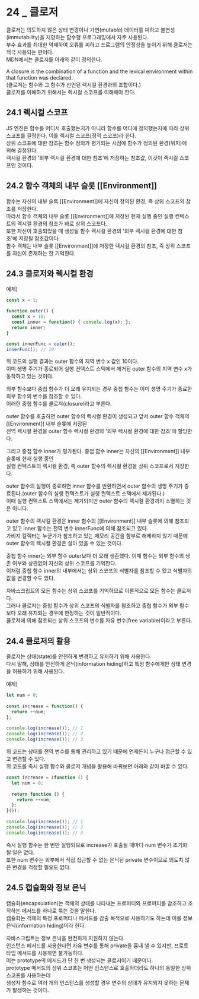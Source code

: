 # 24 _ 클로저
클로저는 의도하지 않은 상태 변경이나 가변(mutable) 데이터를 피하고 불변성(immutability)을 지향하는 함수형 프로그래밍에서 자주 사용된다.   
부수 효과를 최대한 억제하여 오류를 피하고 프로그램의 안정성을 높이기 위해 클로저는 적극 사용되는 편이다.   
MDN에서는 클로저를 아래와 같이 정의한다.   
   
A closure is the combination of a function and the lexical environment within that function was declared.   
(클로저는 함수와 그 함수가 선언된 렉시컬 환경과의 조합이다.)   
클로저를 이해하기 위해서는 렉시컬 스코프를 이해해야 한다.   
## 24.1 렉시컬 스코프
JS 엔진은 함수를 어디서 호출했는지가 아니라 함수를 어디에 정의했는지에 따라 상위 스코프를 결정한다. 이를 렉시컬 스코프(정적 스코프)라 한다.   
상위 스코프에 대한 참조는 함수 정의가 평가되는 시점에 함수가 정의된 환경(위치)에 의해 결정된다.    
렉시컬 환경의 '외부 렉시컬 환경에 대한 참조'에 저장하는 참조값, 이것이 렉시컬 스코프인 것이다.   
## 24.2 함수 객체의 내부 슬롯 [[Environment]]
함수는 자신의 내부 슬록 [[Environment]]에 자신이 정의된 환경, 즉 상위 스코프의 참조를 저장한다.    
따라서 함수 객체의 내부 슬롯 [[Environment]]에 저장된 현재 실행 중인 실행 컨텍스트의 렉시컬 환경의 참조가 바로 상위 스코프다.   
또한 자신이 호출되었을 때 생성될 함수 렉시컬 환경의 '외부 렉시컬 환경에 대한 참조'에 저장될 참조값이다.   
함수 객체는 내부 슬롯 [[Environment]]에 저장한 렉시컬 환경의 참조, 즉 상위 스코프를 자신이 존재하는 한 기억한다.
## 24.3 클로저와 렉시컬 환경
예제)   
```javascript
const x = 1;

function outer() {
  const x = 10;
  const inner = function() { console.log(x); };
  return inner;
}

const innerFunc = outer();
innerFunc(); // 10
```
위 코드의 실행 결과는 outer 함수의 지역 변수 x 값인 10이다.    
이미 생명 주기가 종료되어 실행 컨텍스트 스택에서 제거된 outer 함수의 지역 변수 x가 동작하고 있는 것이다.   
   
외부 함수보다 중첩 함수가 더 오래 유지되는 경우 중첩 함수는 이미 생명 주기가 종료한 외부 함수의 변수를 참조할 수 있다.   
이러한 중첩 함수를 클로저(closure)라고 부른다.   
   
outer 함수를 호출하면 outer 함수의 렉시컬 환경이 생성되고 앞서 outer 함수 객체의 [[Environment]] 내부 슬롯에 저장된   
전역 렉시컬 환경을 outer 함수 렉시컬 환경의 '외부 렉시컬 환경에 대한 참조'에 할당한다.   
   
그리고 중첩 함수 inner가 평가된다. 중첩 함수 inner는 자신의 [[Environment]] 내부 슬롯에 현재 실행 중인   
실행 컨텍스트의 렉시컬 환경, 즉 outer 함수의 렉시컬 환경을 상위 스코프로서 저장한다.   
   
outer 함수의 실행이 종료하면 inner 함수를 반환하면서 outer 함수의 생명 주기가 종료된다.(outer 함수의 실행 컨텍스트가 실행 컨텍스트 스택에서 제거된다.)   
이때 실행 컨텍스트 스택에서는 제거되지만 outer 함수의 렉시컬 환경까지 소멸하는 것은 아니다.   
   
outer 함수의 렉시컬 환경은 inner 함수의 [[Environment]] 내부 슬롯에 의해 참조되고 있고 inner 함수는 전역 변수 innerFunc에 의해 참조되고 있다.   
가비지 컬렉터는 누군가가 참조하고 있는 메모리 공간을 함부로 해제하지 않기 때문에 outer 함수의 렉시컬 환경은 살아 있을 수 있는 것이다.   
   
중첩 함수 inner는 외부 함수 outer보다 더 오래 생존했다. 이때 함수는 외부 함수의 생존 여부와 상관없이 자신의 상위 스코프를 기억한다.   
이처럼 중첩 함수 inner의 내부에서는 상위 스코프의 식별자를 참조할 수 있고 식별자의 값을 변경할 수도 있다.   
   
자바스크립트의 모든 함수는 상위 스코프를 기억하므로 이론적으로 모든 함수는 클로저다.   
그러나 클로저는 중첩 함수가 상위 스코프의 식별자를 참조하고 중첩 함수가 외부 함수보다 오래 유지되는 경우에 한정하는 것이 일반적이다.   
클로저에 의해 참조되는 상위 스코프의 변수를 자유 변수(free variable)이라고 부른다.
## 24.4 클로저의 활용
클로저는 상태(state)를 안전하게 변경하고 유지하기 위해 사용한다.    
다시 말해, 상태를 안전하게 은닉(information hiding)하고 특정 함수에게만 상태 변경을 허용하기 위해 사용된다.   
   
예제)   
```javascript
let num = 0;   
   
const increase = function() {   
  return ++num;   
};   
   
console.log(increase()); // 1   
console.log(increase()); // 2   
console.log(increase()); // 3   
```

위 코드는 상태를 전역 변수를 통해 관리하고 있기 때문에 언제든지 누구나 접근할 수 있고 변경할 수 있다.    
위 코드를 즉시 실행 함수와 클로저 개념을 활용해 바꿔보면 아래와 같이 바꿀 수 있다.   
   
```javascript
const increase = (function () {   
  let num = 0;   
  
  return function () {   
    return ++num;   
  };   
}());   
   
console.log(increase()); // 1   
console.log(increase()); // 2   
console.log(increase()); // 3   
```
즉시 실행 함수는 한 번만 실행되므로 increase가 호출될 때마다 num 변수가 초기화 될 일은 없다.   
또한 num 변수는 외부에서 직접 접근할 수 없는 은닉된 private 변수이므로 의도치 않은 변경을 걱정할 필요도 없다.
## 24.5 캡슐화와 정보 은닉
캡슐화(encapsulation)는 객체의 상태를 나타내는 프로퍼티와 프로퍼티를 참조하고 조작하는 메서드를 하나로 묶는 것을 말한다.      
캡슐화는 객체의 특정 프로퍼티나 메서드를 감출 목적으로 사용하기도 하는데 이를 정보 은닉(information hiding)이라 한다.   
   
자바스크립트는 정보 은닉을 완전하게 지원하지 않는다.    
인스턴스 메서드를 사용한다면 자유 변수를 통해 private을 흉내 낼 수 있지만, 프로토타입 메서드를 사용하면 불가능하다.   
이는 prototype의 메서드가 단 한 번 생성되는 클로저이기 때문이다.   
prototype 메서드의 상위 스코프는 어떤 인스턴스로 호출하더라도 하나의 동일한 상위 스코프를 사용하는데    
생성자 함수로 여러 개의 인스턴스를 생성할 경우 변수의 상태가 유지되지 못하는 문제가 발생하는 것이다.
